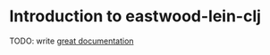 # Introduction to eastwood-lein-clj

TODO: write [great documentation](http://jacobian.org/writing/what-to-write/)
